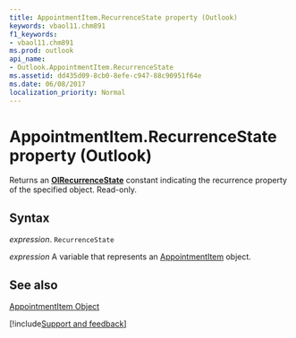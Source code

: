 ```yaml
---
title: AppointmentItem.RecurrenceState property (Outlook)
keywords: vbaol11.chm891
f1_keywords:
- vbaol11.chm891
ms.prod: outlook
api_name:
- Outlook.AppointmentItem.RecurrenceState
ms.assetid: dd435d09-8cb0-8efe-c947-88c90951f64e
ms.date: 06/08/2017
localization_priority: Normal
---
```



# AppointmentItem.RecurrenceState property (Outlook)

Returns an  **[OlRecurrenceState](Outlook.OlRecurrenceState.md)** constant indicating the recurrence property of the specified object. Read-only.


## Syntax

_expression_. `RecurrenceState`

_expression_ A variable that represents an [AppointmentItem](Outlook.AppointmentItem.md) object.


## See also


[AppointmentItem Object](Outlook.AppointmentItem.md)

[!include[Support and feedback](~/includes/feedback-boilerplate.md)]